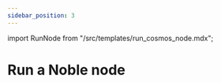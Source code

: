 ```yaml
---
sidebar_position: 3
---
```


import RunNode from "/src/templates/run_cosmos_node.mdx";


# Run a Noble node

<RunNode />
